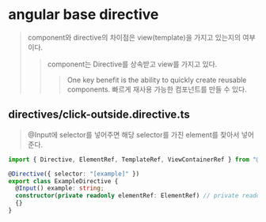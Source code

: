 # angular base directive

> component와 directive의 차이점은 view(template)을 가지고 있는지의 여부이다.
>
> > component는 Directive를 상속받고 view를 가지고 있다.
> >
> > > One key benefit is the ability to quickly create reusable components.
> > > 빠르게 재사용 가능한 컴포넌트를 만들 수 있다.

## directives/click-outside.directive.ts

> @Input에 selector를 넣어주면 해당 selector를 가진 element를 찾아서 넣어준다.

```ts
import { Directive, ElementRef, TemplateRef, ViewContainerRef } from "@angular/core";

@Directive({ selector: "[example]" })
export class ExampleDirective {
  @Input() example: string;
  constructor(private readonly elementRef: ElementRef) // private readonly templateRef: TemplateRef<any>, // private readonly viewContainer: ViewContainerRef
  {}
}
```
